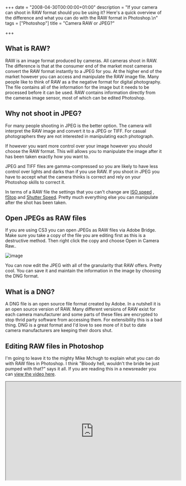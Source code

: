+++
date = "2008-04-30T00:00:00+01:00"
description = "If your camera can shoot in RAW format should you be using it? Here's a quick overview of the difference and what you can do with the RAW format in Photoshop.\n"
tags = ["Photoshop"]
title = "Camera RAW or JPEG?"

+++

## What is RAW?

RAW is an image format produced by cameras. All cameras shoot in RAW. The difference is that at the consumer end of the market most cameras convert the RAW format instantly to a JPEG for you. At the higher end of the market however you can access and manipulate the RAW image file. Many people like to think of RAW as a the negative format for digital photography. The file contains all of the information for the image but it needs to be processed before it can be used. RAW contains information directly from the cameras image sensor, most of which can be edited Photoshop.

## Why not shoot in JPEG?

For many people shooting in JPEG is the better option. The camera will interpret the RAW image and convert it to a JPEG or TIFF. For casual photographers they are not interested in manipulating each photograph.

If however you want more control over your image however you should choose the RAW format. This will allows you to manipulate the image after it has been taken exactly how you want to. 

JPEG and TIFF files are gamma-compressed so you are likely to have less control over lights and darks than if you use RAW. If you shoot in JPEG you have to accept what the camera thinks is correct and rely on your Photoshop skills to correct it. 

In terms of a RAW file the settings that you can't change are [ISO speed][1] , [fStop][2] and [Shutter Speed][3]. Pretty much everything else you can manipulate after the shot has been taken. 

## Open JPEGs as RAW files

If you are using CS3 you can open JPEGs as RAW files via Adobe Bridge. Make sure you take a copy of the file you are editing first as this is a destructive method. Then right click the copy and choose Open in Camera Raw..

![image][4] 

You can now edit the JPEG with all of the granularity that RAW offers. Pretty cool. You can save it and maintain the information in the image by choosing the DNG format.

## What is a DNG?

A DNG file is an open source file format created by Adobe. In a nutshell it is an open source version of RAW. Many different versions of RAW exist for each camera manufacturer and some parts of these files are encrypted to stop thrid party software from accessing them. For extensibility this is a bad thing. DNG is a great format and I'd love to see more of it but to date camera manufacturers are keeping their doors shut. 

## Editing RAW files in Photoshop

I'm going to leave it to the mighty Mike Mchugh to explain what you can do with RAW files in Photoshop. I think "Bloody hell, wouldn't the bride be just pumped with that?" says it all. If you are reading this in a newsreader you can [view the video here][5].

<iframe width="560" height="315" src="https://www.youtube.com/embed/-CXJYhf8Np4" allow="accelerometer; autoplay; encrypted-media; gyroscope; picture-in-picture" allowfullscreen></iframe>

 [1]: http://en.wikipedia.org/wiki/Film_speed#Digital_camera_ISO_speed_and_exposure_index
 [2]: http://en.wikipedia.org/wiki/F-number#Stops.2C_f-stop_conventions.2C_and_exposure
 [3]: http://en.wikipedia.org/wiki/Shutter_speed
 [4]: /images/articles/open_as_raw.jpg
 [5]: https://www.youtube.com/watch?v=-CXJYhf8Np4
